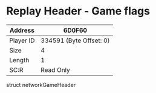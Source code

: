 
#  Replay Header - Game flags
Address   | 6D0F60
----------|-------------
Player ID | 334591 (Byte Offset: 0)
Size 	  | 4
Length 	  | 1
SC:R      | Read Only

struct networkGameHeader
